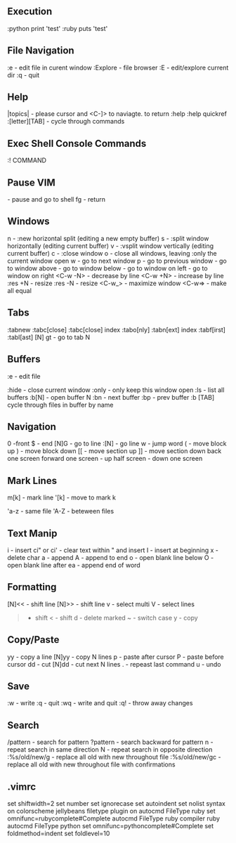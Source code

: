 Execution
---------------

  :python print 'test'
  :ruby puts 'test'

File Navigation
---------------

  :e - edit file in curent window
  :Explore - file browser
  :E - edit/explore current dir
  :q - quit

Help
---------------

  |topics| - please cursor and <C-]> to naviagte. <C-t> to return
  :help
  :help quickref
  :[letter][TAB] - cycle through commands

Exec Shell Console Commands
---------------

  :! COMMAND

Pause VIM
---------------

  <C-z> - pause and go to shell
  fg - return 

Windows
---------------

  <C-w>n - :new horizontal split (editing a new empty buffer)
  <C-w>s - :split window horizontally (editing current buffer)
  <C-w>v - :vsplit window vertically (editing current buffer)
  <C-w>c - :close window
  <C-w>o - close all windows, leaving :only the current window open
  <C-w>w - go to next window
  <C-w>p - go to previous window
  <C-w><Up> - go to window above
  <C-w><Down> - go to window below
  <C-w><Left> - go to window on left
  <C-w><Right> - go to window on right
  <C-w -N> - decrease by line
  <C-w +N> - increase by line
  :res +N - resize
  :res -N - resize
  <C-w_> - maximize window
  <C-w=> - make all equal

Tabs
---------------

  :tabnew
  :tabc[close]
  :tabc[close] index
  :tabo[nly]
  :tabn[ext] index
  :tabf[irst]
  :tabl[ast]
  [N] gt - go to tab N

Buffers
---------------

  :e - edit file 

  :hide - close current window
  :only - only keep this window open
  :ls - list all buffers
  :b[N] - open buffer N
  :bn - next buffer
  :bp - prev buffer
  :b [TAB] cycle through files in buffer by name

Navigation
---------------

  0 -front
  $ - end
  [N]G - go to line
  :[N] - go line
  w - jump word
  ( - move block up
  ) - move block down
  [[ - move section up
  ]] - move section down
  <C-b> back one screen
  <C-f> forward one screen
  <C-u> - up half screen
  <C-d> - down one screen

Mark Lines
---------------

  m[k] - mark line
  '[k]      - move to mark k

  'a-z    - same file
  'A-Z    - beteween files

Text Manip
---------------

  i - insert
  ci" or ci' - clear text within " and insert
  I - insert at beginning
  x - delete char
  a - append
  A - append to end
  o - open blank line below
  O - open blank line after
  ea - append end of word

Formatting
---------------

  [N]<< - shift line
  [N]>> - shift line
  v - select multi
  V - select lines
  > - shift
  < - shift
  d - delete marked
  ~ - switch case
  y - copy

Copy/Paste
---------------

  yy - copy a line
  [N]yy - copy N lines
  p - paste after cursor
  P - paste before cursor
  dd - cut
  [N]dd - cut next N lines
  . - repeast last command
  u - undo

Save
---------------

  :w - write
  :q - quit
  :wq - write and quit
  :q! - throw away changes

Search
---------------

  /pattern - search for pattern
  ?pattern - search backward for pattern
  n - repeat search in same direction
  N - repeat search in opposite direction
  :%s/old/new/g - replace all old with new throughout file
  :%s/old/new/gc - replace all old with new throughout file with confirmations

.vimrc
---------------

set shiftwidth=2
set number
set ignorecase
set autoindent
set nolist
syntax on
colorscheme jellybeans
filetype plugin on
autocmd FileType ruby set omnifunc=rubycomplete#Complete
autocmd FileType ruby compiler ruby
autocmd FileType python set omnifunc=pythoncomplete#Complete
set foldmethod=indent
set foldlevel=10




